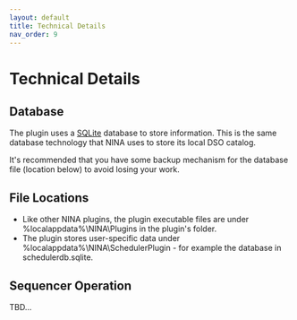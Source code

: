 ```yaml
---
layout: default
title: Technical Details
nav_order: 9
---
```


# Technical Details

## Database
The plugin uses a [SQLite](https://www.sqlite.org/index.html) database to store information.  This is the same database technology that NINA uses to store its local DSO catalog.

It's recommended that you have some backup mechanism for the database file (location below) to avoid losing your work.

## File Locations

* Like other NINA plugins, the plugin executable files are under %localappdata%\NINA\Plugins in the plugin's folder.
* The plugin stores user-specific data under %localappdata%\NINA\SchedulerPlugin - for example the database in schedulerdb.sqlite.

## Sequencer Operation

TBD...
